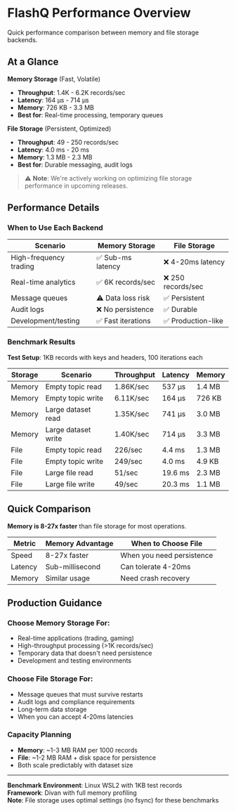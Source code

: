 # FlashQ Performance Overview

Quick performance comparison between memory and file storage backends.

## At a Glance

**Memory Storage** (Fast, Volatile)
- **Throughput**: 1.4K - 6.2K records/sec
- **Latency**: 164 µs - 714 µs 
- **Memory**: 726 KB - 3.3 MB
- **Best for**: Real-time processing, temporary queues

**File Storage** (Persistent, Optimized)
- **Throughput**: 49 - 250 records/sec  
- **Latency**: 4.0 ms - 20 ms
- **Memory**: 1.3 MB - 2.3 MB
- **Best for**: Durable messaging, audit logs

> ⚠️ **Note**: We're actively working on optimizing file storage performance in upcoming releases.

## Performance Details

### When to Use Each Backend

| Scenario | Memory Storage | File Storage |
|----------|----------------|--------------|
| High-frequency trading | ✅ Sub-ms latency | ❌ 4-20ms latency |
| Real-time analytics | ✅ 6K records/sec | ❌ 250 records/sec |
| Message queues | ⚠️ Data loss risk | ✅ Persistent |
| Audit logs | ❌ No persistence | ✅ Durable |
| Development/testing | ✅ Fast iterations | ✅ Production-like |

### Benchmark Results

**Test Setup**: 1KB records with keys and headers, 100 iterations each

| Storage | Scenario | Throughput | Latency | Memory |
|---------|----------|------------|---------|--------|
| Memory | Empty topic read | 1.86K/sec | 537 µs | 1.4 MB |
| Memory | Empty topic write | 6.11K/sec | 164 µs | 726 KB |
| Memory | Large dataset read | 1.35K/sec | 741 µs | 3.0 MB |
| Memory | Large dataset write | 1.40K/sec | 714 µs | 3.3 MB |
| File | Empty topic read | 226/sec | 4.4 ms | 1.3 MB |
| File | Empty topic write | 249/sec | 4.0 ms | 4.9 KB |
| File | Large file read | 51/sec | 19.6 ms | 2.3 MB |
| File | Large file write | 49/sec | 20.3 ms | 1.1 MB |

## Quick Comparison

**Memory is 8-27x faster** than file storage for most operations.

| Metric | Memory Advantage | When to Choose File |
|--------|------------------|-------------------|
| Speed | 8-27x faster | When you need persistence |
| Latency | Sub-millisecond | Can tolerate 4-20ms |
| Memory | Similar usage | Need crash recovery |

## Production Guidance

### Choose Memory Storage For:
- Real-time applications (trading, gaming)
- High-throughput processing (>1K records/sec)
- Temporary data that doesn't need persistence
- Development and testing environments

### Choose File Storage For:  
- Message queues that must survive restarts
- Audit logs and compliance requirements
- Long-term data storage
- When you can accept 4-20ms latencies

### Capacity Planning
- **Memory**: ~1-3 MB RAM per 1000 records
- **File**: ~1-2 MB RAM + disk space for persistence
- Both scale predictably with dataset size

---

**Benchmark Environment**: Linux WSL2 with 1KB test records  
**Framework**: Divan with full memory profiling  
**Note**: File storage uses optimal settings (no fsync) for these benchmarks